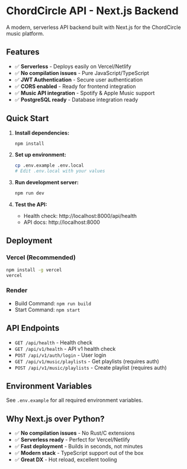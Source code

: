 # ChordCircle API - Next.js Backend

A modern, serverless API backend built with Next.js for the ChordCircle music platform.

## Features

- ✅ **Serverless** - Deploys easily on Vercel/Netlify
- ✅ **No compilation issues** - Pure JavaScript/TypeScript
- ✅ **JWT Authentication** - Secure user authentication
- ✅ **CORS enabled** - Ready for frontend integration
- ✅ **Music API integration** - Spotify & Apple Music support
- ✅ **PostgreSQL ready** - Database integration ready

## Quick Start

1. **Install dependencies:**
   ```bash
   npm install
   ```

2. **Set up environment:**
   ```bash
   cp .env.example .env.local
   # Edit .env.local with your values
   ```

3. **Run development server:**
   ```bash
   npm run dev
   ```

4. **Test the API:**
   - Health check: http://localhost:8000/api/health
   - API docs: http://localhost:8000

## Deployment

### Vercel (Recommended)
```bash
npm install -g vercel
vercel
```

### Render
- Build Command: `npm run build`
- Start Command: `npm start`

## API Endpoints

- `GET /api/health` - Health check
- `GET /api/v1/health` - API v1 health check
- `POST /api/v1/auth/login` - User login
- `GET /api/v1/music/playlists` - Get playlists (requires auth)
- `POST /api/v1/music/playlists` - Create playlist (requires auth)

## Environment Variables

See `.env.example` for all required environment variables.

## Why Next.js over Python?

- ✅ **No compilation issues** - No Rust/C extensions
- ✅ **Serverless ready** - Perfect for Vercel/Netlify
- ✅ **Fast deployment** - Builds in seconds, not minutes
- ✅ **Modern stack** - TypeScript support out of the box
- ✅ **Great DX** - Hot reload, excellent tooling